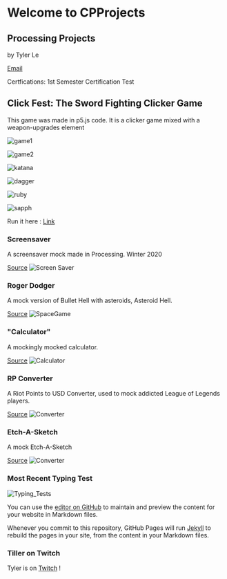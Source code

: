 # Welcome to CPProjects

## Processing Projects
by Tyler Le

[Email](https://tylervlogs.tl@gmail.com)

Certfications: 1st Semester Certification Test

## Click Fest: The Sword Fighting Clicker Game

This game was made in p5.js code. It is a clicker game mixed with a weapon-upgrades element

![game1](https://github.com/TylerLeCmd/CPProjects/blob/gh-pages/FinalProject2021/images/game2021/game1.png?raw=true)

![game2](https://github.com/TylerLeCmd/CPProjects/blob/gh-pages/FinalProject2021/images/game2021/game2.png?raw=true)

![katana](https://github.com/TylerLeCmd/CPProjects/blob/gh-pages/FinalProject2021/images/game2021/kataan.png?raw=true)

![dagger](https://github.com/TylerLeCmd/CPProjects/blob/gh-pages/FinalProject2021/images/game2021/dager.png?raw=true)

![ruby](https://github.com/TylerLeCmd/CPProjects/blob/gh-pages/FinalProject2021/images/game2021/redthing.png?raw=true)

![sapph](https://github.com/TylerLeCmd/CPProjects/blob/gh-pages/FinalProject2021/images/game2021/shine.png?raw=true)

Run it here : [Link](https://tylerlecmd.github.io/CPProjects/FinalProject2021/test2/)

### Screensaver

A screensaver mock made in Processing. Winter 2020

[Source](https://github.com/TylerLeCmd/CPProjects/tree/gh-pages/SRC)
![Screen Saver](https://github.com/TylerLeCmd/CPProjects/blob/gh-pages/images/Screen%20Shot%202021-03-22%20at%201.18.57%20PM.png?raw=true)

### Roger Dodger

A mock version of Bullet Hell with asteroids, Asteroid Hell.

[Source](https://github.com/TylerLeCmd/CPProjects/tree/gh-pages/SRC)
![SpaceGame](https://github.com/TylerLeCmd/CPProjects/blob/gh-pages/images/spacegame.png?raw=true)

### "Calculator"

A mockingly mocked calculator. 

[Source](https://github.com/TylerLeCmd/CPProjects/tree/gh-pages/SRC)
![Calculator](https://github.com/TylerLeCmd/CPProjects/blob/gh-pages/images/Screen%20Shot%202021-04-22%20at%201.29.56%20PM.png?raw=true)

### RP Converter

A Riot Points to USD Converter, used to mock addicted League of Legends players. 

[Source](https://github.com/TylerLeCmd/CPProjects/tree/gh-pages/SRC)
![Converter](https://github.com/TylerLeCmd/CPProjects/blob/gh-pages/images/Screen%20Shot%202021-04-22%20at%201.50.58%20PM.png?raw=true)

### Etch-A-Sketch

A mock Etch-A-Sketch

[Source](https://github.com/TylerLeCmd/CPProjects/tree/gh-pages/SRC)
![Converter](https://github.com/TylerLeCmd/CPProjects/blob/gh-pages/images/line-000323.png?raw=true)

### Most Recent Typing Test
![Typing_Tests](https://github.com/TylerLeCmd/CPProjects/blob/gh-pages/images/Screenshot%202021-04-21%20211542.png?raw=true)

You can use the [editor on GitHub](https://github.com/TylerLeCmd/CPProjects/edit/gh-pages/index.md) to maintain and preview the content for your website in Markdown files.

Whenever you commit to this repository, GitHub Pages will run [Jekyll](https://jekyllrb.com/) to rebuild the pages in your site, from the content in your Markdown files.

### Tiller on Twitch

Tyler is on [Twitch](https://twitch.tv/tillerlis/) !


